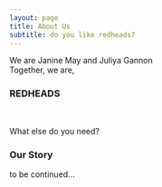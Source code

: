 ```yaml
---
layout: page
title: About Us
subtitle: do you like redheads?
---
```


We are Janine May and Juliya Gannon
<br>
Together, we are, 
<br>
### REDHEADS
<br>

What else do you need?

### Our Story

to be continued...
